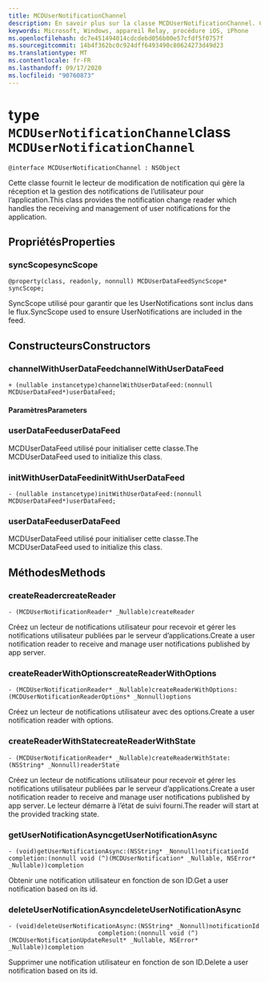```yaml
---
title: MCDUserNotificationChannel
description: En savoir plus sur la classe MCDUserNotificationChannel. Cette classe gère le cycle de vie des notifications utilisateur.
keywords: Microsoft, Windows, appareil Relay, procédure iOS, iPhone
ms.openlocfilehash: dc7e451494014cdcdebd056b00e57cfdf5f0757f
ms.sourcegitcommit: 14b4f362bc0c924dff6493490c80624273d49d23
ms.translationtype: MT
ms.contentlocale: fr-FR
ms.lasthandoff: 09/17/2020
ms.locfileid: "90760873"
---
```

# <a name="class-mcdusernotificationchannel"></a><span data-ttu-id="d53df-105">type `MCDUserNotificationChannel`</span><span class="sxs-lookup"><span data-stu-id="d53df-105">class `MCDUserNotificationChannel`</span></span>

```
@interface MCDUserNotificationChannel : NSObject
```

<span data-ttu-id="d53df-106">Cette classe fournit le lecteur de modification de notification qui gère la réception et la gestion des notifications de l’utilisateur pour l’application.</span><span class="sxs-lookup"><span data-stu-id="d53df-106">This class provides the notification change reader which handles the receiving and management of user notifications for the application.</span></span> 

## <a name="properties"></a><span data-ttu-id="d53df-107">Propriétés</span><span class="sxs-lookup"><span data-stu-id="d53df-107">Properties</span></span>

### <a name="syncscope"></a><span data-ttu-id="d53df-108">syncScope</span><span class="sxs-lookup"><span data-stu-id="d53df-108">syncScope</span></span>
`@property(class, readonly, nonnull) MCDUserDataFeedSyncScope* syncScope;`

<span data-ttu-id="d53df-109">SyncScope utilisé pour garantir que les UserNotifications sont inclus dans le flux.</span><span class="sxs-lookup"><span data-stu-id="d53df-109">SyncScope used to ensure UserNotifications are included in the feed.</span></span>

## <a name="constructors"></a><span data-ttu-id="d53df-110">Constructeurs</span><span class="sxs-lookup"><span data-stu-id="d53df-110">Constructors</span></span>

### <a name="channelwithuserdatafeed"></a><span data-ttu-id="d53df-111">channelWithUserDataFeed</span><span class="sxs-lookup"><span data-stu-id="d53df-111">channelWithUserDataFeed</span></span>
`+ (nullable instancetype)channelWithUserDataFeed:(nonnull MCDUserDataFeed*)userDataFeed;`

#### <a name="parameters"></a><span data-ttu-id="d53df-112">Paramètres</span><span class="sxs-lookup"><span data-stu-id="d53df-112">Parameters</span></span>

### <a name="userdatafeed"></a><span data-ttu-id="d53df-113">userDataFeed</span><span class="sxs-lookup"><span data-stu-id="d53df-113">userDataFeed</span></span>
<span data-ttu-id="d53df-114">MCDUserDataFeed utilisé pour initialiser cette classe.</span><span class="sxs-lookup"><span data-stu-id="d53df-114">The MCDUserDataFeed used to initialize this class.</span></span>

### <a name="initwithuserdatafeed"></a><span data-ttu-id="d53df-115">initWithUserDataFeed</span><span class="sxs-lookup"><span data-stu-id="d53df-115">initWithUserDataFeed</span></span>
`- (nullable instancetype)initWithUserDataFeed:(nonnull MCDUserDataFeed*)userDataFeed;`

### <a name="userdatafeed"></a><span data-ttu-id="d53df-116">userDataFeed</span><span class="sxs-lookup"><span data-stu-id="d53df-116">userDataFeed</span></span>
<span data-ttu-id="d53df-117">MCDUserDataFeed utilisé pour initialiser cette classe.</span><span class="sxs-lookup"><span data-stu-id="d53df-117">The MCDUserDataFeed used to initialize this class.</span></span>

## <a name="methods"></a><span data-ttu-id="d53df-118">Méthodes</span><span class="sxs-lookup"><span data-stu-id="d53df-118">Methods</span></span>

### <a name="createreader"></a><span data-ttu-id="d53df-119">createReader</span><span class="sxs-lookup"><span data-stu-id="d53df-119">createReader</span></span>
`- (MCDUserNotificationReader* _Nullable)createReader`

<span data-ttu-id="d53df-120">Créez un lecteur de notifications utilisateur pour recevoir et gérer les notifications utilisateur publiées par le serveur d’applications.</span><span class="sxs-lookup"><span data-stu-id="d53df-120">Create a user notification reader to receive and manage user notifications published by app server.</span></span>

### <a name="createreaderwithoptions"></a><span data-ttu-id="d53df-121">createReaderWithOptions</span><span class="sxs-lookup"><span data-stu-id="d53df-121">createReaderWithOptions</span></span>
`- (MCDUserNotificationReader* _Nullable)createReaderWithOptions:(MCDUserNotificationReaderOptions* _Nonnull)options`

<span data-ttu-id="d53df-122">Créez un lecteur de notifications utilisateur avec des options.</span><span class="sxs-lookup"><span data-stu-id="d53df-122">Create a user notification reader with options.</span></span>

### <a name="createreaderwithstate"></a><span data-ttu-id="d53df-123">createReaderWithState</span><span class="sxs-lookup"><span data-stu-id="d53df-123">createReaderWithState</span></span>
`- (MCDUserNotificationReader* _Nullable)createReaderWithState:(NSString* _Nonnull)readerState`

<span data-ttu-id="d53df-124">Créez un lecteur de notifications utilisateur pour recevoir et gérer les notifications utilisateur publiées par le serveur d’applications.</span><span class="sxs-lookup"><span data-stu-id="d53df-124">Create a user notification reader to receive and manage user notifications published by app server.</span></span> <span data-ttu-id="d53df-125">Le lecteur démarre à l’état de suivi fourni.</span><span class="sxs-lookup"><span data-stu-id="d53df-125">The reader will start at the provided tracking state.</span></span>  

### <a name="getusernotificationasync"></a><span data-ttu-id="d53df-126">getUserNotificationAsync</span><span class="sxs-lookup"><span data-stu-id="d53df-126">getUserNotificationAsync</span></span>
`- (void)getUserNotificationAsync:(NSString* _Nonnull)notificationId
                      completion:(nonnull void (^)(MCDUserNotification* _Nullable, NSError* _Nullable))completion`

<span data-ttu-id="d53df-127">Obtenir une notification utilisateur en fonction de son ID.</span><span class="sxs-lookup"><span data-stu-id="d53df-127">Get a user notification based on its id.</span></span>

### <a name="deleteusernotificationasync"></a><span data-ttu-id="d53df-128">deleteUserNotificationAsync</span><span class="sxs-lookup"><span data-stu-id="d53df-128">deleteUserNotificationAsync</span></span>
```
- (void)deleteUserNotificationAsync:(NSString* _Nonnull)notificationId
                         completion:(nonnull void (^)(MCDUserNotificationUpdateResult* _Nullable, NSError* _Nullable))completion
```

<span data-ttu-id="d53df-129">Supprimer une notification utilisateur en fonction de son ID.</span><span class="sxs-lookup"><span data-stu-id="d53df-129">Delete a user notification based on its id.</span></span> 